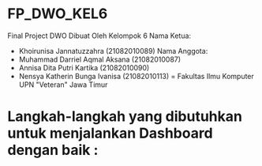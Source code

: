 # FP_DWO_KEL6
Final Project DWO 
Dibuat Oleh Kelompok 6
Nama Ketua:
- Khoirunisa Jannatuzzahra			(21082010089) 
Nama Anggota:
- Muhammad Darriel Aqmal Aksana		(21082010087) 
- Annisa Dita Putri Kartika 			(21082010090) 
- Nensya Katherin Bunga Ivanisa	 	(21082010113)
= Fakultas Ilmu Komputer
 UPN "Veteran" Jawa Timur

# Langkah-langkah yang dibutuhkan untuk menjalankan Dashboard dengan baik :
